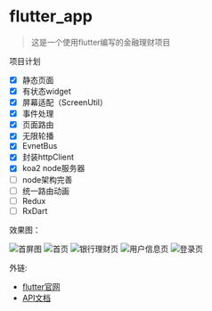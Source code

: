 # flutter_app

> 这是一个使用flutter编写的金融理财项目

项目计划
* [x] 静态页面
* [x] 有状态widget
* [x] 屏幕适配（ScreenUtil）
* [x] 事件处理
* [x] 页面路由
* [x] 无限轮播
* [x] EvnetBus
* [x] 封装httpClient
* [x] koa2 node服务器
* [ ] node架构完善
* [ ] 统一路由动画
* [ ] Redux
* [ ] RxDart

效果图：

![首屏图](preview/projector_page.png)
![首页](preview/home_page.png)
![银行理财页](preview/bank_section.png)
![用户信息页](preview/customer_page.png)
![登录页](preview/login_page.png)


外链:
- [flutter官网](https://flutter.io/docs/get-started/codelab)
- [API文档](https://flutter.io/docs/cookbook)

